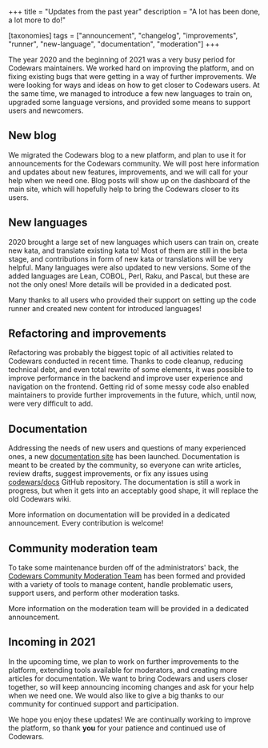 +++
title = "Updates from the past year"
description = "A lot has been done, a lot more to do!"

[taxonomies]
tags = ["announcement", "changelog", "improvements", "runner", "new-language", "documentation", "moderation"]
+++


The year 2020 and the beginning of 2021 was a very busy period for Codewars maintainers. We worked hard on improving the platform, and on fixing existing bugs that were getting in a way of further improvements. We were looking for ways and ideas on how to get closer to Codewars users. At the same time, we managed to introduce a few new languages to train on, upgraded some language versions, and provided some means to support users and newcomers.


## New blog

We migrated the Codewars blog to a new platform, and plan to use it for announcements for the Codewars community. We will post here information and updates about new features, improvements, and we will call for your help when we need one. Blog posts will show up on the dashboard of the main site, which will hopefully help to bring the Codewars closer to its users.


## New languages

2020 brought a large set of new languages which users can train on, create new kata, and translate existing kata to! Most of them are still in the beta stage, and contributions in form of new kata or translations will be very helpful. Many languages were also updated to new versions. Some of the added languages are Lean, COBOL, Perl, Raku, and Pascal, but these are not the only ones! More details will be provided in a dedicated post.

Many thanks to all users who provided their support on setting up the code runner and created new content for introduced languages!


## Refactoring and improvements

Refactoring was probably the biggest topic of all activities related to Codewars conducted in recent time. Thanks to code cleanup, reducing technical debt, and even total rewrite of some elements, it was possible to improve performance in the backend and improve user experience and navigation on the frontend. Getting rid of some messy code also enabled maintainers to provide further improvements in the future, which, until now, were very difficult to add.


## Documentation

Addressing the needs of new users and questions of many experienced ones, a new [documentation site](https://docs.codewars.com/) has been launched. Documentation is meant to be created by the community, so everyone can write articles, review drafts, suggest improvements, or fix any issues using [codewars/docs](https://github.com/codewars/docs) GitHub repository. The documentation is still a work in progress, but when it gets into an acceptably good shape, it will replace the old Codewars wiki.

More information on documentation will be provided in a dedicated announcement. Every contribution is welcome!


## Community moderation team

To take some maintenance burden off of the administrators' back, the [Codewars Community Moderation Team](https://docs.codewars.com/community/moderation/#members) has been formed and provided with a variety of tools to manage content, handle problematic users, support users, and perform other moderation tasks. 

More information on the moderation team will be provided in a dedicated announcement.


## Incoming in 2021

In the upcoming time, we plan to work on further improvements to the platform, extending tools available for moderators, and creating more articles for documentation. We want to bring Codewars and users closer together, so will keep announcing incoming changes and ask for your help when we need one. We would also like to give a big thanks to our community for continued support and participation.


We hope you enjoy these updates! We are continually working to improve the platform, so thank **you** for your patience and continued use of Codewars.
